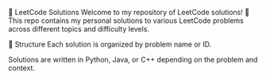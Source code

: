 🧠 LeetCode Solutions
Welcome to my repository of LeetCode solutions! 🚀
This repo contains my personal solutions to various LeetCode problems across different topics and difficulty levels.

📂 Structure
Each solution is organized by problem name or ID.

Solutions are written in Python, Java, or C++ depending on the problem and context.

